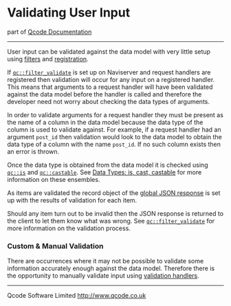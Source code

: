 Validating User Input
=====================

part of [Qcode Documentation](index.md)

* * *

User input can be validated against the data model with very little setup using [filters] and [registration].

If [`qc::filter_validate`] is set up on Naviserver and request handlers are registered then validation will occur for any input on a registered handler. This means that arguments to a request handler will have been validated against the data model before the handler is called and therefore the developer need not worry about checking the data types of arguments.

In order to validate arguments for a request handler they must be present as the name of a column in the data model because the data type of the column is used to validate against. For example, if a request handler had an argument `post_id` then validation would look to the data model to obtain the data type of a column with the name `post_id`. If no such column exists then an error is thrown.

Once the data type is obtained from the data model it is checked using [`qc::is`] and [`qc::castable`]. See [Data Types: is, cast, castable] for more information on these ensembles.

As items are validated the record object of the [global JSON response] is set up with the results of validation for each item.

Should any item turn out to be invalid then the JSON response is returned to the client to let them know what was wrong. See [`qc::filter_validate`] for more information on the validation process.


### Custom & Manual Validation

There are occurrences where it may not be possible to validate some information accurately enough against the data model. Therefore there is the opportunity to manually validate input using [validation handlers].


* * *

Qcode Software Limited <http://www.qcode.co.uk>

[filters]: filters.md
[registration]: registration.md
[validation handlers]: registration.md
[Data Types: is, cast, castable]: data-types.md
[global JSON response]: global-json-response.md
[`qc::filter_validate`]: filters.md
[`qc::is`]: is.md
[`qc::castable`]: castable.md